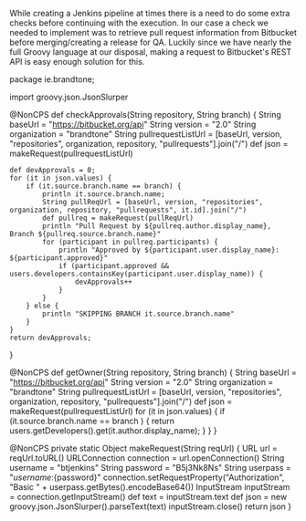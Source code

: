 While creating a Jenkins pipeline at times there is a need to do some extra checks before continuing with the execution. In our case a check we needed to implement was to retrieve pull request information from Bitbucket before merging/creating a release for QA. Luckily since we have nearly the full Groovy language at our disposal, making a request to Bitbucket's REST API is easy enough solution for this.

package ie.brandtone;

import groovy.json.JsonSlurper

@NonCPS
def checkApprovals(String repository, String branch) {
    String baseUrl = "https://bitbucket.org/api"
    String version = "2.0"
    String organization = "brandtone"
    String pullrequestListUrl = [baseUrl, version, "repositories", organization, repository, "pullrequests"].join("/")
    def json = makeRequest(pullrequestListUrl)

    def devApprovals = 0;
    for (it in json.values) {
        if (it.source.branch.name == branch) {
            println it.source.branch.name;
            String pullReqUrl = [baseUrl, version, "repositories", organization, repository, "pullrequests", it.id].join("/")
            def pullreq = makeRequest(pullReqUrl)
            println "Pull Request by ${pullreq.author.display_name}, Branch ${pullreq.source.branch.name}"
            for (participant in pullreq.participants) {
                println "Approved by ${participant.user.display_name}: ${participant.approved}"
                if (participant.approved && users.developers.containsKey(participant.user.display_name)) {
                    devApprovals++
                }
            }
        } else {
            println "SKIPPING BRANCH it.source.branch.name"
        }
    }
    return devApprovals;
}

@NonCPS
def getOwner(String repository, String branch) {
    String baseUrl = "https://bitbucket.org/api"
    String version = "2.0"
    String organization = "brandtone"
    String pullrequestListUrl = [baseUrl, version, "repositories", organization, repository, "pullrequests"].join("/")
    def json = makeRequest(pullrequestListUrl)
    for (it in json.values) {
        if (it.source.branch.name == branch ) {
            return users.getDevelopers().get(it.author.display_name);
        }
    }
}

@NonCPS
private static Object makeRequest(String reqUrl) {
    URL url = reqUrl.toURL()
    URLConnection connection = url.openConnection()
    String username = "btjenkins"
    String password = "B5j3Nk8Ns"
    String userpass = "${username}:${password}"
    connection.setRequestProperty("Authorization", "Basic " + userpass.getBytes().encodeBase64())
    InputStream inputStream = connection.getInputStream()
    def text = inputStream.text
    def json = new groovy.json.JsonSlurper().parseText(text)
    inputStream.close()
    return json
}


